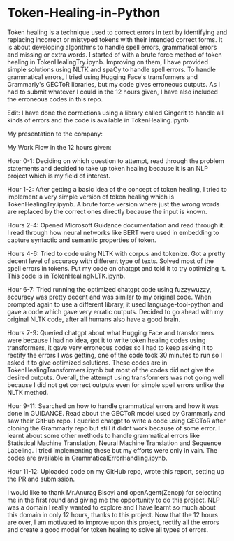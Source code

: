 # Token-Healing-in-Python

Token healing is a technique used to correct errors in text by identifying and replacing incorrect or mistyped tokens with their intended correct forms. It is about developing algorithms to handle spell errors, grammatical errors and missing or extra words. I started of with a brute force method of token healing in TokenHealingTry.ipynb. Improving on them, I have provided simple solutions using NLTK and spaCy to handle spell errors. To handle grammatical errors, I tried using Hugging Face's transformers and Grammarly's GECToR libraries, but my code gives erroneous outputs. As I had to submit whatever I could in the 12 hours given, I have also included the erroneous codes in this repo. 

Edit: I have done the corrections using a library called Gingerit to handle all kinds of errors and the code is available in TokenHealing.ipynb. 

My presentation to the company: 

My Work Flow in the 12 hours given: 

Hour 0-1: Deciding on which question to attempt, read through the problem statements and decided to take up token healing because it is an NLP project which is my field of interest. 

Hour 1-2: After getting a basic idea of the concept of token healing, I tried to implement a very simple version of token healing which is TokenHealingTry.ipynb. A brute force version where just the wrong words are replaced by the correct ones directly because the input is known.

Hours 2-4: Opened Microsoft Guidance documentation and read through it. I read through how neural networks like BERT were used in embedding to capture syntactic and semantic properties of token. 

Hours 4-6: Tried to code using NLTK with corpus and tokenize. Got a pretty decent level of accuracy with different type of texts. Solved most of the spell errors in tokens. Put my code on chatgpt and told it to try optimizing it. This code is in TokenHealingNLTK.ipynb. 

Hour 6-7: Tried running the optimized chatgpt code using fuzzywuzzy, accuracy was pretty decent and was similar to my original code. When prompted again to use a different library, it used language-tool-python and gave a code which gave very erratic outputs. Decided to go ahead with my original NLTK code, after all humans also have a good brain.

Hours 7-9: Queried chatgpt about what Hugging Face and transformers were because I had no idea, got it to write token healing codes using transformers, it gave very erroneous codes so I had to keep asking it to rectify the errors I was getting, one of the code took 30 minutes to run so I asked it to give optimized solutions. These codes are in TokenHealingTransformers.ipynb but most of the codes did not give the desired outputs. Overall, the attempt using transformers was not going well because I did not get correct outputs even for simple spell errors unlike the NLTK method. 

Hour 9-11: Searched on how to handle grammatical errors and how it was done in GUIDANCE. Read about the GECToR model used by Grammarly and saw their GitHub repo. I queried chatgpt to write a code using GECToR after cloning the Grammarly repo but still it didnt work because of some error. I learnt about some other methods to handle grammatical errors like Statistical Machine Translation, Neural Machine Translation and Sequence Labeling. I tried implementing these but my efforts were only in vain. The codes are available in GrammaticalErrorHandling.ipynb. 

Hour 11-12: Uploaded code on my GitHub repo, wrote this report, setting up the PR and submission. 

I would like to thank Mr.Anurag Bisoyi and openAgent(Zenop) for selecting me in the first round and giving me the opportunity to do this project. NLP was a domain I really wanted to explore and I have learnt so much about this domain in only 12 hours, thanks to this project. Now that the 12 hours are over, I am motivated to improve upon this project, rectify all the errors and create a good model for token healing to solve all types of errors.

